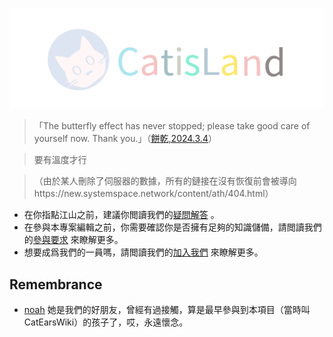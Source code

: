 ![banner](https://github.com/CatisLand-NetWork/.github/blob/main/picture/CatisLand%20NetWork%204.svg)

> 「The butterfly effect has never stopped; please take good care of yourself now. Thank you.」（[餅乾,2024.3.4](https://twitter.com/MashiroSaber36/status/1764337471633101211)）

> 要有溫度才行

> （由於某人刪除了伺服器的數據，所有的鏈接在沒有恢復前會被導向https://new.systemspace.network/content/ath/404.html）

* 在你指點江山之前，建議你閲讀我們的[疑問解答](https://new.systemspace.network/content/ath/404.html) 。
* 在參與本專案編輯之前，你需要確認你是否擁有足夠的知識儲備，請閲讀我們的[參與要求](https://new.systemspace.network/content/ath/404.html) 來瞭解更多。
* 想要成爲我們的一員嗎，請閲讀我們的[加入我們](https://new.systemspace.network/content/ath/404.html) 來瞭解更多。

## Remembrance
* [noah](https://one-among.us/profile/noname3031) 她是我們的好朋友，曾經有過接觸，算是最早參與到本項目（當時叫CatEarsWiki）的孩子了，哎，永遠懷念。
